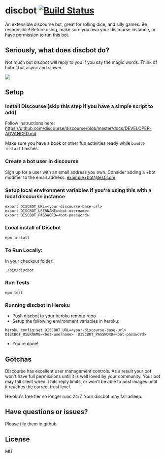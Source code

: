 # discbot [![Build Status](https://travis-ci.org/gwwar/discbot.svg?branch=master)](https://travis-ci.org/gwwar/discbot)

An extensible discourse bot, great for rolling dice, and silly games. Be responsible! Before using, 
make sure you own your discourse instance, or have permission to run this bot.

## Seriously, what does discbot do?

Not much but discbot will reply to you if you say the magic words. Think of hubot but async and slower.

![](http://i.imgur.com/PmLyOqa.png)

## Setup

### Install Discourse (skip this step if you have a simple script to add)
Follow instructions here: https://github.com/discourse/discourse/blob/master/docs/DEVELOPER-ADVANCED.md

Make sure you have a book or other fun activities ready while `bundle install` finishes.

### Create a bot user in discourse

Sign up for a user with an email address you own. Consider adding a +bot modifier to the email address.
example+bot@test.com

### Setup local environment variables if you're using this with a local discourse instance
```
export DISCBOT_URL=<your-discourse-base-url>
export DISCBOT_USERNAME=<bot-username>
export DISCBOT_PASSWORD=<bot-password>
```
### Local install of Discbot

```
npm install
```

### To Run Locally:

In your checkout folder:
```
./bin/discbot
```

### Run Tests

```
npm test
```

### Running discbot in Heroku
* Push discbot to your heroku remote repo
* Setup the following environment variables in heroku:
```
heroku config:set DISCBOT_URL=<your-discourse-base-url> DISCBOT_USERNAME=<bot-username>  DISCBOT_PASSWORD=<bot-password>
```
* You're done!

## Gotchas

Discourse has excellent user management controls. As a result your bot won't have full permissions until it is well
loved by your community. Your bot may fall silent when it hits reply limits, or won't be able to post images until it
reaches the correct trust level.

Heroku's free tier no longer runs 24/7. Your discbot may fall asleep.

## Have questions or issues? 

Please file them in github.

## License

MIT
